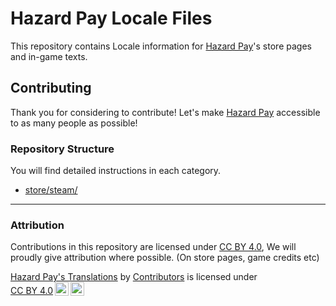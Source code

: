# Hazard Pay Locale Files

This repository contains Locale information for [Hazard Pay](https://smitner.studio/hp?utm_source=github)'s store pages and in-game texts.

## Contributing

Thank you for considering to contribute! Let's make [Hazard Pay](https://smitner.studio/hp?utm_source=github) accessible to as many people as possible!

### Repository Structure

You will find detailed instructions in each category.

- [store/steam/](./store/steam/README.md)
---

### Attribution

Contributions in this repository are licensed under [CC BY 4.0](./LICENSE.txt), We will proudly give attribution where possible. (On store pages, game credits etc)

 <p xmlns:cc="http://creativecommons.org/ns#" xmlns:dct="http://purl.org/dc/terms/"><a property="dct:title" rel="cc:attributionURL" href="https://github.com/Smitner-Studio/hazardpay-locale">Hazard Pay's Translations</a> by <a rel="cc:attributionURL dct:creator" property="cc:attributionName" href="https://github.com/Smitner-Studio/hazardpay-locale/graphs/contributors">Contributors</a> is licensed under <a href="http://creativecommons.org/licenses/by/4.0/" target="_blank" rel="license noopener noreferrer" style="display:inline-block;">CC BY 4.0<img style="height:22px!important;margin-left:3px;vertical-align:text-bottom;" src="https://mirrors.creativecommons.org/presskit/icons/cc.svg"><img style="height:22px!important;margin-left:3px;vertical-align:text-bottom;" src="https://mirrors.creativecommons.org/presskit/icons/by.svg"></a></p> 
